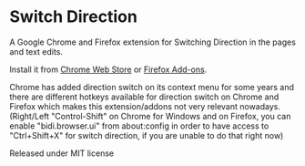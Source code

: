 Switch Direction
================

A Google Chrome and Firefox extension for Switching Direction in the pages and text edits.

Install it from [Chrome Web Store](https://chrome.google.com/webstore/detail/fldkjfjmcadcklboajlnclnfjpdopcce) or [Firefox Add-ons](https://addons.mozilla.org/en-US/firefox/addon/switch-direction/).

Chrome has added direction switch on its context menu for some years and there are different hotkeys available for direction switch on Chrome and Firefox which makes this extension/addons not very relevant nowadays. (Right/Left "Control-Shift" on Chrome for Windows and on Firefox, you can enable "bidi.browser.ui" from about:config in order to have access to "Ctrl+Shift+X" for switch direction, if you are unable to do that right now)

Released under MIT license
